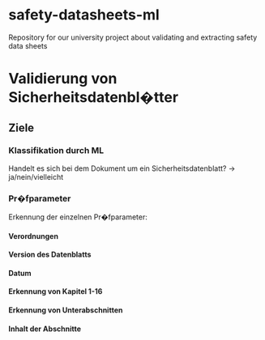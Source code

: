 # safety-datasheets-ml
Repository for our university project about validating and extracting safety data sheets
# Validierung von Sicherheitsdatenbl�tter


## Ziele
### Klassifikation durch ML

Handelt es sich bei dem Dokument um ein Sicherheitsdatenblatt? -> ja/nein/vielleicht

### Pr�fparameter
Erkennung der einzelnen Pr�fparameter:
#### Verordnungen

#### Version des Datenblatts

#### Datum

#### Erkennung von Kapitel 1-16

#### Erkennung von Unterabschnitten

#### Inhalt der Abschnitte


